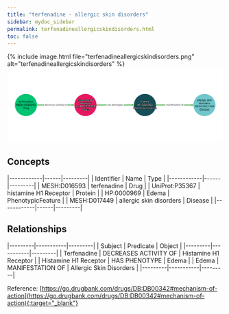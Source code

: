 ```yaml
---
title: "terfenadine - allergic skin disorders"
sidebar: mydoc_sidebar
permalink: terfenadineallergicskindisorders.html
toc: false 
---
```


{% include image.html file="terfenadineallergicskindisorders.png" alt="terfenadineallergicskindisorders" %}![Path Visualization](/images/terfenadineallergicskindisorders.png)

## Concepts

|------------|------|---------|
| Identifier | Name | Type    |
|------------|------|---------|
| MESH:D016593 | terfenadine | Drug |
| UniProt:P35367 | histamine H1 Receptor | Protein |
| HP:0000969 | Edema | PhenotypicFeature |
| MESH:D017449 | allergic skin disorders | Disease |
|------------|------|---------|

## Relationships

|---------|-----------|---------|
| Subject | Predicate | Object  |
|---------|-----------|---------|
| Terfenadine | DECREASES ACTIVITY OF | Histamine H1 Receptor |
| Histamine H1 Receptor | HAS PHENOTYPE | Edema |
| Edema | MANIFESTATION OF | Allergic Skin Disorders |
|---------|-----------|---------|

Reference: [https://go.drugbank.com/drugs/DB:DB00342#mechanism-of-action](https://go.drugbank.com/drugs/DB:DB00342#mechanism-of-action){:target="_blank"}